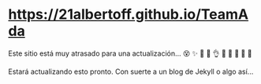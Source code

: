 # https://21albertoff.github.io/TeamAda
Este sitio está muy atrasado para una actualización...
😵
✨
😬
🌁
👌
💖
🔨
🐧
🐸
🦑


Estará actualizando esto pronto. Con suerte a un blog de Jekyll o algo así...
